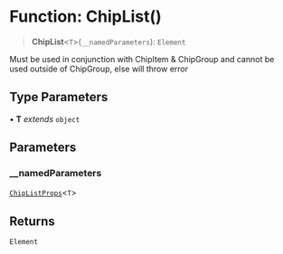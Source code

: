 # Function: ChipList()

> **ChipList**\<`T`\>(`__namedParameters`): `Element`

Must be used in conjunction with ChipItem & ChipGroup and
cannot be used outside of ChipGroup, else will throw error

## Type Parameters

• **T** *extends* `object`

## Parameters

### \_\_namedParameters

[`ChipListProps`](../type-aliases/ChipListProps.md)\<`T`\>

## Returns

`Element`
